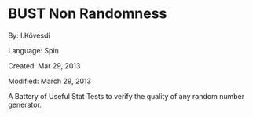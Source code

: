 # BUST Non Randomness

By: I.Kövesdi

Language: Spin

Created: Mar 29, 2013

Modified: March 29, 2013

A Battery of Useful Stat Tests to verify the quality of any random number generator.
